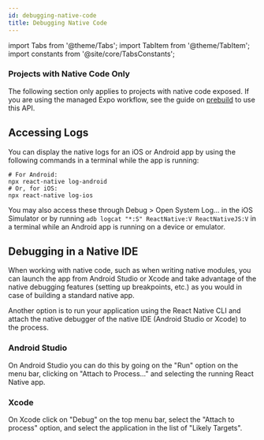 ```yaml
---
id: debugging-native-code
title: Debugging Native Code
---
```


import Tabs from '@theme/Tabs'; import TabItem from '@theme/TabItem'; import constants from '@site/core/TabsConstants';

<div className="banner-native-code-required">
  <h3>Projects with Native Code Only</h3>
  <p>
    The following section only applies to projects with native code exposed. If you are using the managed Expo workflow, see the guide on <a href="https://docs.expo.dev/workflow/prebuild/" target="_blank">prebuild</a> to use this API.
  </p>
</div>

## Accessing Logs

You can display the native logs for an iOS or Android app by using the following commands in a terminal while the app is running:

```shell
# For Android:
npx react-native log-android
# Or, for iOS:
npx react-native log-ios
```

You may also access these through Debug > Open System Log… in the iOS Simulator or by running `adb logcat "*:S" ReactNative:V ReactNativeJS:V` in a terminal while an Android app is running on a device or emulator.

## Debugging in a Native IDE

When working with native code, such as when writing native modules, you can launch the app from Android Studio or Xcode and take advantage of the native debugging features (setting up breakpoints, etc.) as you would in case of building a standard native app.

Another option is to run your application using the React Native CLI and attach the native debugger of the native IDE (Android Studio or Xcode) to the process.

### Android Studio

On Android Studio you can do this by going on the "Run" option on the menu bar, clicking on "Attach to Process..." and selecting the running React Native app.

### Xcode

On Xcode click on "Debug" on the top menu bar, select the "Attach to process" option, and select the application in the list of "Likely Targets".
